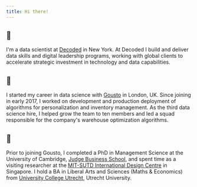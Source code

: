 ```yaml
---
title: Hi there!
---
```


🗽
---
I'm a data scientist at [Decoded](https://decoded.com) in New York. At Decoded
I build and deliver data skills and digital leadership programs, working with
global clients to accelerate strategic investment in technology and data
capabilities.


🚀
---

I started my career in data science with [Gousto](https://www.gousto.co.uk)
in London, UK. Since joining in early 2017, I worked on development and 
production deployment of algorithms for personalization and inventory management.
As the third data science hire, I helped grow the team to ten members and led
a squad responsible for the company's warehouse optimization algorithms. 

📖
---

Prior to joining Gousto, I completed a PhD in Management Science at the 
University of Cambridge, [Judge Business School](https://www.jbs.cam.ac.uk/home/), and spent time as a visiting 
researcher at the [MIT-SUTD International Design Centre](https://idc.sutd.edu.sg)
in Singapore. I hold a BA in Liberal Arts and Sciences (Maths & Economics) from
[University College Utrecht](https://www.uu.nl/en/organisation/university-college-utrecht), Utrecht
University.